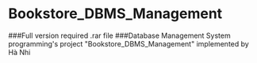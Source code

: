 # Bookstore_DBMS_Management
###Full version required .rar file
###Database Management System programming's project "Bookstore_DBMS_Management" implemented by Hà Nhi
